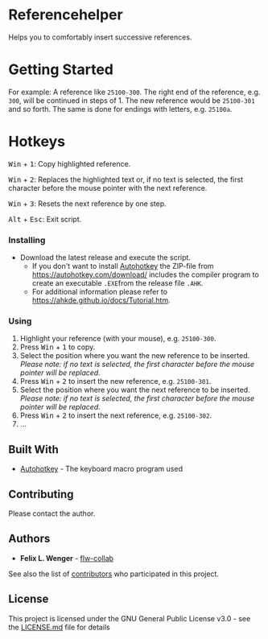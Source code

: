 # Referencehelper

Helps you to comfortably insert successive references.

# Getting Started

For example: A reference like `25100-300`. The right end of the reference, e.g. `300`, will be continued in steps of 1. The new reference would be `25100-301` and so forth. The same is done for endings with letters, e.g. `25100a`.

# Hotkeys

<kbd>Win</kbd> + <kbd>1</kbd>: Copy highlighted reference.

<kbd>Win</kbd> + <kbd>2</kbd>: Replaces the highlighted text or, if no text is selected, the first character before the mouse pointer with the next reference.

<kbd>Win</kbd> + <kbd>3</kbd>: Resets the next reference by one step.

<kbd>Alt</kbd> + <kbd>Esc</kbd>: Exit script.

### Installing 

* Download the latest release and execute the script.
  * If you don't want to install [Autohotkey](https://www.autohotkey.com/) the ZIP-file from https://autohotkey.com/download/ includes the compiler program to create an executable `.EXE`from the release file `.AHK`.
  * For additional information please refer to https://ahkde.github.io/docs/Tutorial.htm. 

### Using

1. Highlight your reference (with your mouse), e.g. `25100-300`.
1. Press <kbd>Win</kbd> + <kbd>1</kbd> to copy.
1. Select the position where you want the new reference to be inserted. _Please note: if no text is selected, the first character before the mouse pointer will be replaced._
1. Press <kbd>Win</kbd> + <kbd>2</kbd> to insert the new reference, e.g. `25100-301`.
1. Select the position where you want the next reference to be inserted. _Please note: if no text is selected, the first character before the mouse pointer will be replaced._
1. Press <kbd>Win</kbd> + <kbd>2</kbd> to insert the next reference, e.g. `25100-302`.
1. ...

## Built With

* [Autohotkey](https://www.autohotkey.com/) - The keyboard macro program used

## Contributing

Please contact the author.

## Authors

* **Felix L. Wenger** - [flw-collab](https://github.com/flw-collab)

See also the list of [contributors](https://github.com/your/project/contributors) who participated in this project.

## License

This project is licensed under the GNU General Public License v3.0 - see the [LICENSE.md](LICENSE.md) file for details
